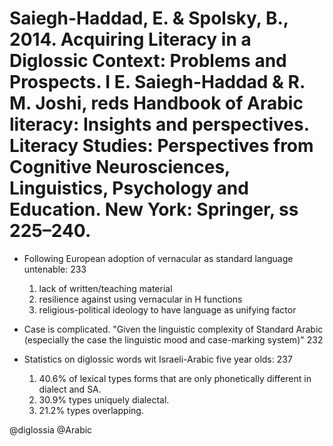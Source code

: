 # Saiegh-Haddad, E. & Spolsky, B., 2014. Acquiring Literacy in a Diglossic Context: Problems and Prospects. I E. Saiegh-Haddad & R. M. Joshi, reds Handbook of Arabic literacy: Insights and perspectives. Literacy Studies: Perspectives from Cognitive Neurosciences, Linguistics, Psychology and Education. New York: Springer, ss 225–240.

- Following European adoption of vernacular as standard language untenable: 233
    1. lack of written/teaching material
    2. resilience against using vernacular in H functions
    3. religious-political ideology to have language as unifying factor

- Case is complicated. "Given the linguistic complexity of Standard Arabic (especially the case the linguistic mood and case-marking system)" 232

- Statistics on diglossic words wit Israeli-Arabic five year olds: 237
    1. 40.6% of lexical types forms that are only phonetically different in dialect and SA.
    2. 30.9% types uniquely dialectal.
    3. 21.2% types overlapping.

@diglossia
@Arabic
